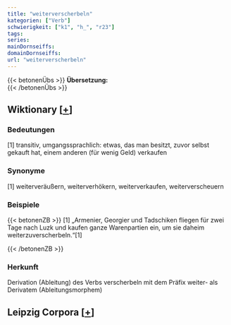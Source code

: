 ```yaml
---
title: "weiterverscherbeln"
kategorien: ["Verb"]
schwierigkeit: ["k1", "h_", "r23"]
tags:
series:
mainDornseiffs:
domainDornseiffs:
url: "weiterverscherbeln"
---
```


{{< betonenÜbs >}}
**Übersetzung:**  
{{< /betonenÜbs >}}

## Wiktionary [[+](https://de.wiktionary.org/wiki/weiterverscherbeln)]

### Bedeutungen
[1] transitiv, umgangssprachlich: etwas, das man besitzt, zuvor selbst gekauft hat, einem anderen (für wenig Geld) verkaufen  

### Synonyme
[1] weiterveräußern, weiterverhökern, weiterverkaufen, weiterverscheuern  

### Beispiele
{{< betonenZB >}}
[1] „Armenier, Georgier und Tadschiken fliegen für zwei Tage nach Luzk und kaufen ganze Warenpartien ein, um sie daheim weiterzuverscherbeln.“[1]  

{{< /betonenZB >}}
### Herkunft
Derivation (Ableitung) des Verbs verscherbeln mit dem Präfix weiter- als Derivatem (Ableitungsmorphem)  


## Leipzig Corpora [[+](https://corpora.uni-leipzig.de/en/res?word=weiterverscherbeln&corpusId=deu_newscrawl-public_2018)]

